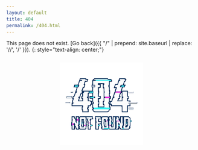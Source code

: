 ```yaml
---
layout: default
title: 404
permalink: /404.html
---
```



This page does not exist. [Go back]({{ "/" | prepend: site.baseurl | replace: '//', '/' }}).
{: style="text-align: center;"}

<div align=center>


<div style="margin:5% 0 5% 0"><img src="/assets/404.gif"></div>

